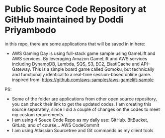 # Public Source Code Repository at GitHub maintained by Doddi Priyambodo
in this repo, there are some applications that will be saved in in here:
- AWS Gaming Day is using full-stack game sample using GameLift and AWS services. By leveraging Amazon GameLift and AWS services including DynamoDB, Lambda, SQS, S3, EC2, ElastiCache and API-Gateway. This is a simple board game called Gomoku, but technically and functionally identical to a real-time session-based online game.
inspired from: https://github.com/aws-samples/aws-gamelift-sample

PS:
- Some of the folder are applications from other open source repository, you can check their link to get the updated codes. I am creating this source separately, since I did a couple of changes on the codes to meet my custom requirements.
- I am using 4 Souce Code Repo as my daily use: GitHub. BitBucket, GitLab, and of course... AWS CodeCommit
- I am using Atlassian Sourcetree and Git commands as my client tools

